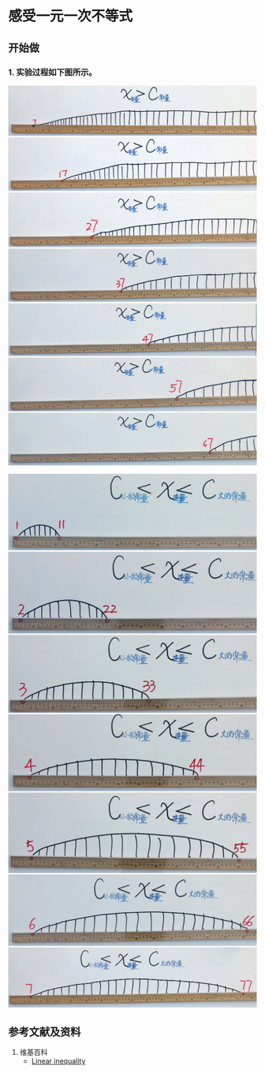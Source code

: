 ﻿# 感受一元一次不等式

## 开始做

### 1. 实验过程如下图所示。

![](/images/数轴(一维坐标系)/感受一元一次不等式/1a1.jpg)
![](/images/数轴(一维坐标系)/感受一元一次不等式/1a2.jpg)
![](/images/数轴(一维坐标系)/感受一元一次不等式/1a3.jpg)
![](/images/数轴(一维坐标系)/感受一元一次不等式/1a4.jpg)
![](/images/数轴(一维坐标系)/感受一元一次不等式/1a5.jpg)
![](/images/数轴(一维坐标系)/感受一元一次不等式/1a6.jpg)
![](/images/数轴(一维坐标系)/感受一元一次不等式/1a7.jpg)

![](/images/数轴(一维坐标系)/感受一元一次不等式/2a1.jpg)
![](/images/数轴(一维坐标系)/感受一元一次不等式/2a2.jpg)
![](/images/数轴(一维坐标系)/感受一元一次不等式/2a3.jpg)
![](/images/数轴(一维坐标系)/感受一元一次不等式/2a4.jpg)
![](/images/数轴(一维坐标系)/感受一元一次不等式/2a5.jpg)
![](/images/数轴(一维坐标系)/感受一元一次不等式/2a6.jpg)
![](/images/数轴(一维坐标系)/感受一元一次不等式/2a7.jpg)

## 参考文献及资料

1. 维基百科
	- [Linear inequality](https://en.wikipedia.org/wiki/Linear_inequality) 
